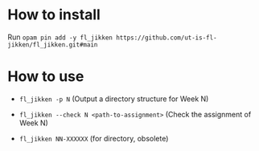 How to install
==============
Run `opam pin add -y fl_jikken https://github.com/ut-is-fl-jikken/fl_jikken.git#main`


How to use
==========
- `fl_jikken -p N` (Output a directory structure for Week N)
- `fl_jikken --check N <path-to-assignment>` (Check the assignment of Week N)

- `fl_jikken NN-XXXXXX` (for directory, obsolete)
